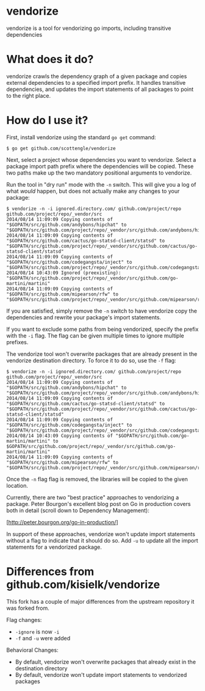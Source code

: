 vendorize
=========

vendorize is a tool for vendorizing go imports, including transitive dependencies

What does it do?
================
vendorize crawls the dependency graph of a given package and copies external dependencies
to a specified import prefix. It handles transitive dependencies, and updates the import
statements of all packages to point to the right place.

How do I use it?
================

First, install vendorize using the standard `go get` command:

    $ go get github.com/scottengle/vendorize

Next, select a project whose dependencies you want to vendorize.
Select a package import path prefix where the dependencies will be copied.
These two paths make up the two mandatory positional arguments to vendorize.

Run the tool in "dry run" mode with the `-n` switch. This will give you a log of what *would*
happen, but does not actually make any changes to your package:

	$ vendorize -n -i ignored.directory.com/ github.com/project/repo github.com/project/repo/_vendor/src
	2014/08/14 11:09:09 Copying contents of "$GOPATH/src/github.com/andybons/hipchat" to "$GOPATH/src/github.com/project/repo/_vendor/src/github.com/andybons/hipchat"
	2014/08/14 11:09:09 Copying contents of "$GOPATH/src/github.com/cactus/go-statsd-client/statsd" to "$GOPATH/src/github.com/project/repo/_vendor/src/github.com/cactus/go-statsd-client/statsd"
	2014/08/14 11:09:09 Copying contents of "$GOPATH/src/github.com/codegangsta/inject" to "$GOPATH/src/github.com/project/repo/_vendor/src/github.com/codegangsta/inject"
	2014/08/14 10:43:09 Ignored (preexisting): "$GOPATH/src/github.com/project/repo/_vendor/src/github.com/go-martini/martini"
	2014/08/14 11:09:09 Copying contents of "$GOPATH/src/github.com/mipearson/rfw" to "$GOPATH/src/github.com/project/repo/_vendor/src/github.com/mipearson/rfw"

If you are satisfied, simply remove the `-n` switch to have vendorize copy the
dependencies and rewrite your package's import statements.

If you want to exclude some paths from being vendorized, specify the prefix
with the `-i` flag. The flag can be given multiple times to ignore multiple
prefixes.

The vendorize tool won't overwrite packages that are already present in the vendorize
destination directory. To force it to do so, use the `-f` flag:

	$ vendorize -n -i ignored.directory.com/ github.com/project/repo github.com/project/repo/_vendor/src
	2014/08/14 11:09:09 Copying contents of "$GOPATH/src/github.com/andybons/hipchat" to "$GOPATH/src/github.com/project/repo/_vendor/src/github.com/andybons/hipchat"
	2014/08/14 11:09:09 Copying contents of "$GOPATH/src/github.com/cactus/go-statsd-client/statsd" to "$GOPATH/src/github.com/project/repo/_vendor/src/github.com/cactus/go-statsd-client/statsd"
	2014/08/14 11:09:09 Copying contents of "$GOPATH/src/github.com/codegangsta/inject" to "$GOPATH/src/github.com/project/repo/_vendor/src/github.com/codegangsta/inject"
	2014/08/14 10:43:09 Copying contents of "$GOPATH/src/github.com/go-martini/martini" to $GOPATH/src/github.com/project/repo/_vendor/src/github.com/go-martini/martini"
	2014/08/14 11:09:09 Copying contents of "$GOPATH/src/github.com/mipearson/rfw" to "$GOPATH/src/github.com/project/repo/_vendor/src/github.com/mipearson/rfw"

Once the `-n` flag flag is removed, the libraries will be copied to the given location.

Currently, there are two "best practice" approaches to vendorizing 
a package. Peter Bourgon's excellent blog post on Go in production
covers both in detail (scroll down to Dependency Management):

[http://peter.bourgon.org/go-in-production/]

In support of these approaches, vendorize won't update import statements
without a flag to indicate that it should do so. Add `-u` to update
all the import statements for a vendorized package.

Differences from github.com/kisielk/vendorize
=============================================

This fork has a couple of major differences from the upstream repository
it was forked from.

Flag changes:

- `-ignore` is now `-i`
- `-f` and `-u` were added

Behavioral Changes:

- By default, vendorize won't overwrite packages that already exist in the destination directory
- By default, vendorize won't update import statements to vendorized packages